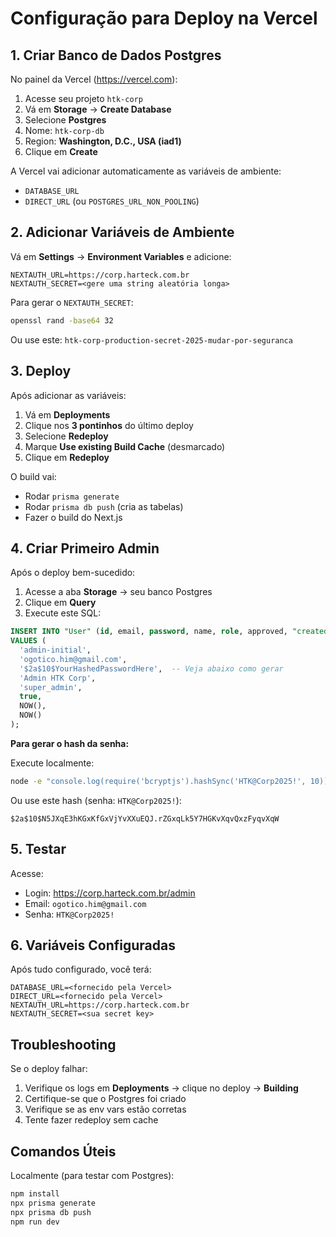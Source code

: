 # Configuração para Deploy na Vercel

## 1. Criar Banco de Dados Postgres

No painel da Vercel (https://vercel.com):

1. Acesse seu projeto `htk-corp`
2. Vá em **Storage** → **Create Database**
3. Selecione **Postgres**
4. Nome: `htk-corp-db`
5. Region: **Washington, D.C., USA (iad1)**
6. Clique em **Create**

A Vercel vai adicionar automaticamente as variáveis de ambiente:
- `DATABASE_URL`
- `DIRECT_URL` (ou `POSTGRES_URL_NON_POOLING`)

## 2. Adicionar Variáveis de Ambiente

Vá em **Settings** → **Environment Variables** e adicione:

```
NEXTAUTH_URL=https://corp.harteck.com.br
NEXTAUTH_SECRET=<gere uma string aleatória longa>
```

Para gerar o `NEXTAUTH_SECRET`:
```bash
openssl rand -base64 32
```

Ou use este: `htk-corp-production-secret-2025-mudar-por-seguranca`

## 3. Deploy

Após adicionar as variáveis:

1. Vá em **Deployments**
2. Clique nos **3 pontinhos** do último deploy
3. Selecione **Redeploy**
4. Marque **Use existing Build Cache** (desmarcado)
5. Clique em **Redeploy**

O build vai:
- Rodar `prisma generate`
- Rodar `prisma db push` (cria as tabelas)
- Fazer o build do Next.js

## 4. Criar Primeiro Admin

Após o deploy bem-sucedido:

1. Acesse a aba **Storage** → seu banco Postgres
2. Clique em **Query**
3. Execute este SQL:

```sql
INSERT INTO "User" (id, email, password, name, role, approved, "createdAt", "updatedAt")
VALUES (
  'admin-initial',
  'ogotico.him@gmail.com',
  '$2a$10$YourHashedPasswordHere',  -- Veja abaixo como gerar
  'Admin HTK Corp',
  'super_admin',
  true,
  NOW(),
  NOW()
);
```

**Para gerar o hash da senha:**

Execute localmente:
```bash
node -e "console.log(require('bcryptjs').hashSync('HTK@Corp2025!', 10))"
```

Ou use este hash (senha: `HTK@Corp2025!`):
```
$2a$10$N5JXqE3hKGxKfGxVjYvXXuEQJ.rZGxqLk5Y7HGKvXqvQxzFyqvXqW
```

## 5. Testar

Acesse:
- Login: https://corp.harteck.com.br/admin
- Email: `ogotico.him@gmail.com`
- Senha: `HTK@Corp2025!`

## 6. Variáveis Configuradas

Após tudo configurado, você terá:

```env
DATABASE_URL=<fornecido pela Vercel>
DIRECT_URL=<fornecido pela Vercel>
NEXTAUTH_URL=https://corp.harteck.com.br
NEXTAUTH_SECRET=<sua secret key>
```

## Troubleshooting

Se o deploy falhar:

1. Verifique os logs em **Deployments** → clique no deploy → **Building**
2. Certifique-se que o Postgres foi criado
3. Verifique se as env vars estão corretas
4. Tente fazer redeploy sem cache

## Comandos Úteis

Localmente (para testar com Postgres):
```bash
npm install
npx prisma generate
npx prisma db push
npm run dev
```
